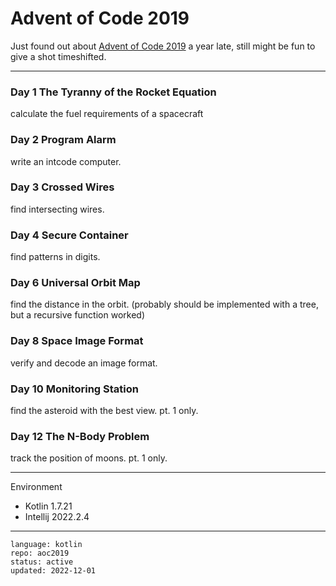 # Advent of Code 2019

Just found out about [Advent of Code 2019] a year late, still might be fun to give a shot timeshifted.

[Advent of Code 2019]:https://adventofcode.com/2019

---

### Day 1 The Tyranny of the Rocket Equation

calculate the fuel requirements of a spacecraft

### Day 2 Program Alarm

write an intcode computer.

### Day 3 Crossed Wires

find intersecting wires.

### Day 4 Secure Container

find patterns in digits.

### Day 6 Universal Orbit Map

find the distance in the orbit. (probably should be implemented with a tree, but a recursive function worked)

### Day 8 Space Image Format

verify and decode an image format.

### Day 10 Monitoring Station

find the asteroid with the best view. pt. 1 only.

### Day 12 The N-Body Problem

track the position of moons. pt. 1 only.

---

Environment

- Kotlin 1.7.21
- Intellij 2022.2.4

---

```
language: kotlin
repo: aoc2019
status: active
updated: 2022-12-01
```